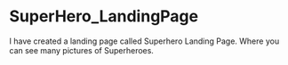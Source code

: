 # SuperHero_LandingPage
I have created a landing page called Superhero Landing Page. Where you can see many pictures of Superheroes.

